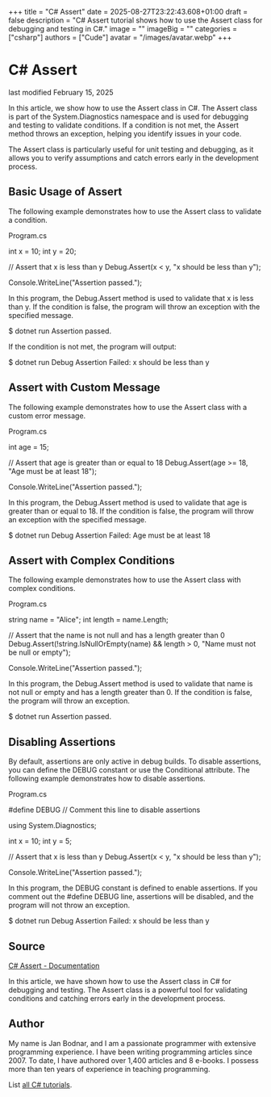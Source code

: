 +++
title = "C# Assert"
date = 2025-08-27T23:22:43.608+01:00
draft = false
description = "C# Assert tutorial shows how to use the Assert class for debugging and testing in C#."
image = ""
imageBig = ""
categories = ["csharp"]
authors = ["Cude"]
avatar = "/images/avatar.webp"
+++

# C# Assert

last modified February 15, 2025

 

In this article, we show how to use the Assert class in C#. The
Assert class is part of the System.Diagnostics
namespace and is used for debugging and testing to validate conditions. If a
condition is not met, the Assert method throws an exception,
helping you identify issues in your code.

The Assert class is particularly useful for unit testing and
debugging, as it allows you to verify assumptions and catch errors early in the
development process.

## Basic Usage of Assert

The following example demonstrates how to use the Assert class to
validate a condition.

Program.cs
  

int x = 10;
int y = 20;

// Assert that x is less than y
Debug.Assert(x &lt; y, "x should be less than y");

Console.WriteLine("Assertion passed.");

In this program, the Debug.Assert method is used to validate that
x is less than y. If the condition is false, the
program will throw an exception with the specified message.

$ dotnet run
Assertion passed.

If the condition is not met, the program will output:

$ dotnet run
Debug Assertion Failed: x should be less than y

## Assert with Custom Message

The following example demonstrates how to use the Assert class with
a custom error message.

Program.cs
  

int age = 15;

// Assert that age is greater than or equal to 18
Debug.Assert(age &gt;= 18, "Age must be at least 18");

Console.WriteLine("Assertion passed.");

In this program, the Debug.Assert method is used to validate that
age is greater than or equal to 18. If the condition is false, the
program will throw an exception with the specified message.

$ dotnet run
Debug Assertion Failed: Age must be at least 18

## Assert with Complex Conditions

The following example demonstrates how to use the Assert class with
complex conditions.

Program.cs
  

string name = "Alice";
int length = name.Length;

// Assert that the name is not null and has a length greater than 0
Debug.Assert(!string.IsNullOrEmpty(name) &amp;&amp; length &gt; 0, "Name must not be null or empty");

Console.WriteLine("Assertion passed.");

In this program, the Debug.Assert method is used to validate that
name is not null or empty and has a length greater than 0. If the
condition is false, the program will throw an exception.

$ dotnet run
Assertion passed.

## Disabling Assertions

By default, assertions are only active in debug builds. To disable assertions,
you can define the DEBUG constant or use the
Conditional attribute. The following example demonstrates how to
disable assertions.

Program.cs
  

#define DEBUG // Comment this line to disable assertions

using System.Diagnostics;

int x = 10;
int y = 5;

// Assert that x is less than y
Debug.Assert(x &lt; y, "x should be less than y");

Console.WriteLine("Assertion passed.");

In this program, the DEBUG constant is defined to enable
assertions. If you comment out the #define DEBUG line, assertions
will be disabled, and the program will not throw an exception.

$ dotnet run
Debug Assertion Failed: x should be less than y

## Source

[C# Assert - Documentation](https://learn.microsoft.com/en-us/dotnet/api/system.diagnostics.debug.assert)

In this article, we have shown how to use the Assert class in C#
for debugging and testing. The Assert class is a powerful tool for
validating conditions and catching errors early in the development process.

## Author

My name is Jan Bodnar, and I am a passionate programmer with extensive
programming experience. I have been writing programming articles since 2007.
To date, I have authored over 1,400 articles and 8 e-books. I possess more
than ten years of experience in teaching programming.

List [all C# tutorials](/csharp/).